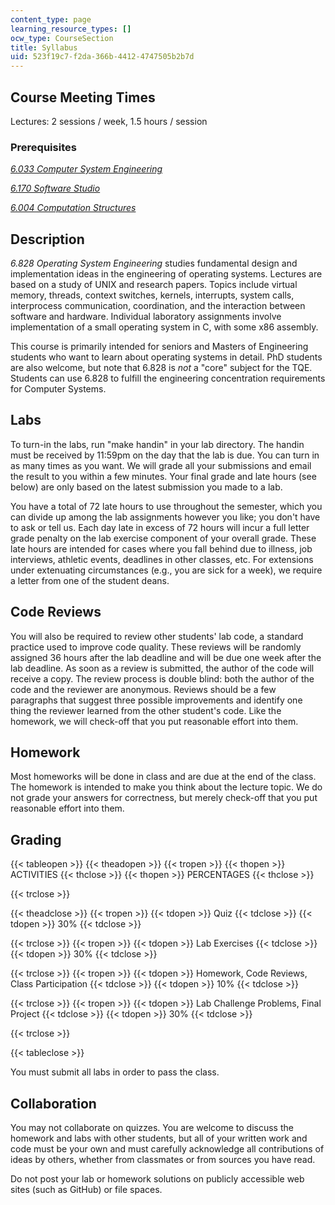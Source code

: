 ```yaml
---
content_type: page
learning_resource_types: []
ocw_type: CourseSection
title: Syllabus
uid: 523f19c7-f2da-366b-4412-4747505b2b7d
---
```


Course Meeting Times
--------------------

Lectures: 2 sessions / week, 1.5 hours / session

### Prerequisites

[_6.033 Computer System Engineering_](/courses/6-033-computer-system-engineering-spring-2009/)

[_6.170 Software Studio_](/courses/6-170-software-studio-spring-2013)

[_6.004 Computation Structures_](/courses/6-004-computation-structures-spring-2009)

Description
-----------

_6.828 Operating System Engineering_ studies fundamental design and implementation ideas in the engineering of operating systems. Lectures are based on a study of UNIX and research papers. Topics include virtual memory, threads, context switches, kernels, interrupts, system calls, interprocess communication, coordination, and the interaction between software and hardware. Individual laboratory assignments involve implementation of a small operating system in C, with some x86 assembly.

This course is primarily intended for seniors and Masters of Engineering students who want to learn about operating systems in detail. PhD students are also welcome, but note that 6.828 is _not_ a "core" subject for the TQE. Students can use 6.828 to fulfill the engineering concentration requirements for Computer Systems.

Labs
----

To turn-in the labs, run "make handin" in your lab directory. The handin must be received by 11:59pm on the day that the lab is due. You can turn in as many times as you want. We will grade all your submissions and email the result to you within a few minutes. Your final grade and late hours (see below) are only based on the latest submission you made to a lab.

You have a total of 72 late hours to use throughout the semester, which you can divide up among the lab assignments however you like; you don't have to ask or tell us. Each day late in excess of 72 hours will incur a full letter grade penalty on the lab exercise component of your overall grade. These late hours are intended for cases where you fall behind due to illness, job interviews, athletic events, deadlines in other classes, etc. For extensions under extenuating circumstances (e.g., you are sick for a week), we require a letter from one of the student deans.

Code Reviews
------------

You will also be required to review other students' lab code, a standard practice used to improve code quality. These reviews will be randomly assigned 36 hours after the lab deadline and will be due one week after the lab deadline. As soon as a review is submitted, the author of the code will receive a copy. The review process is double blind: both the author of the code and the reviewer are anonymous. Reviews should be a few paragraphs that suggest three possible improvements and identify one thing the reviewer learned from the other student's code. Like the homework, we will check-off that you put reasonable effort into them.

Homework
--------

Most homeworks will be done in class and are due at the end of the class. The homework is intended to make you think about the lecture topic. We do not grade your answers for correctness, but merely check-off that you put reasonable effort into them.

Grading
-------

{{< tableopen >}}
{{< theadopen >}}
{{< tropen >}}
{{< thopen >}}
ACTIVITIES
{{< thclose >}}
{{< thopen >}}
PERCENTAGES
{{< thclose >}}

{{< trclose >}}

{{< theadclose >}}
{{< tropen >}}
{{< tdopen >}}
Quiz
{{< tdclose >}}
{{< tdopen >}}
30%
{{< tdclose >}}

{{< trclose >}}
{{< tropen >}}
{{< tdopen >}}
Lab Exercises
{{< tdclose >}}
{{< tdopen >}}
30%
{{< tdclose >}}

{{< trclose >}}
{{< tropen >}}
{{< tdopen >}}
Homework, Code Reviews, Class Participation
{{< tdclose >}}
{{< tdopen >}}
10%
{{< tdclose >}}

{{< trclose >}}
{{< tropen >}}
{{< tdopen >}}
Lab Challenge Problems, Final Project
{{< tdclose >}}
{{< tdopen >}}
30%
{{< tdclose >}}

{{< trclose >}}

{{< tableclose >}}

You must submit all labs in order to pass the class.

Collaboration
-------------

You may not collaborate on quizzes. You are welcome to discuss the homework and labs with other students, but all of your written work and code must be your own and must carefully acknowledge all contributions of ideas by others, whether from classmates or from sources you have read.

Do not post your lab or homework solutions on publicly accessible web sites (such as GitHub) or file spaces.